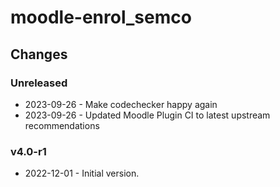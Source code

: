 moodle-enrol_semco
==================

Changes
-------

### Unreleased

* 2023-09-26 - Make codechecker happy again
* 2023-09-26 - Updated Moodle Plugin CI to latest upstream recommendations

### v4.0-r1

* 2022-12-01 - Initial version.
